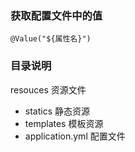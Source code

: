 ### 获取配置文件中的值

```
@Value("${属性名}")
```

### 目录说明

resouces 资源文件

- statics 静态资源
- templates 模板资源
- application.yml 配置文件

